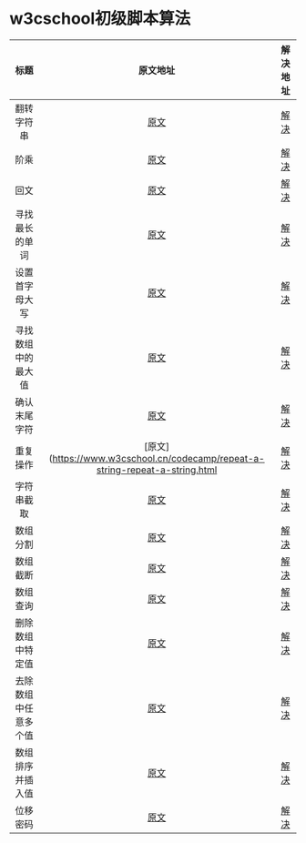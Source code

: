 # w3cschool初级脚本算法

| 标题 | 原文地址 | 解决地址 |
|:---:|:---:|:---:|
| 翻转字符串 | [原文](https://www.w3cschool.cn/codecamp/reverse-a-string.html) | [解决](https://github.com/sihai00/training-javascript/tree/master/w3cschool-easy/reverse-a-string.js) | 
| 阶乘 | [原文](https://www.w3cschool.cn/codecamp/factorialize-a-number.html) | [解决](https://github.com/sihai00/training-javascript/tree/master/w3cschool-easy／factorialize-a-number.js) |
| 回文 | [原文](https://www.w3cschool.cn/codecamp/check-for-palindromes.html) | [解决](https://github.com/sihai00/training-javascript/tree/master/w3cschool-easy／check-for-palindromes.js) |
| 寻找最长的单词 | [原文](https://www.w3cschool.cn/codecamp/find-the-longest-word-in-a-string.html) | [解决](https://github.com/sihai00/training-javascript/tree/master/w3cschool-easy／find-the-longest-word-in-a-string.js) |
| 设置首字母大写 | [原文](https://www.w3cschool.cn/codecamp/title-case-a-sentence.html) | [解决](https://github.com/sihai00/training-javascript/tree/master/w3cschool-easy／title-case-a-sentence.js) |
| 寻找数组中的最大值 | [原文](https://www.w3cschool.cn/codecamp/return-largest-numbers-in-arrays.html) | [解决](https://github.com/sihai00/training-javascript/tree/master/w3cschool-easy／return-largest-numbers-in-arrays.js) |
| 确认末尾字符 | [原文](https://www.w3cschool.cn/codecamp/confirm-the-ending.html) | [解决](https://github.com/sihai00/training-javascript/tree/master/w3cschool-easy／confirm-the-ending.js) |
| 重复操作 | [原文](https://www.w3cschool.cn/codecamp/repeat-a-string-repeat-a-string.html | [解决](https://github.com/sihai00/training-javascript/tree/master/w3cschool-easy／repeat-a-string-repeat-a-string.js) |
| 字符串截取 | [原文](https://www.w3cschool.cn/codecamp/truncate-a-string.html) | [解决](https://github.com/sihai00/training-javascript/tree/master/w3cschool-easy／truncate-a-string.js) |
| 数组分割 | [原文](https://www.w3cschool.cn/codecamp/chunky-monkey.html) | [解决](https://github.com/sihai00/training-javascript/tree/master/w3cschool-easy／chunky-monkey.js) |
| 数组截断 | [原文](https://www.w3cschool.cn/codecamp/slasher-flick.html) | [解决](https://github.com/sihai00/training-javascript/tree/master/w3cschool-easy／slasher-flick.js) |
| 数组查询 | [原文](https://www.w3cschool.cn/codecamp/mutations.html) | [解决](https://github.com/sihai00/training-javascript/tree/master/w3cschool-easy／mutations.js) |
| 删除数组中特定值 | [原文](https://www.w3cschool.cn/codecamp/falsy-bouncer.html) | [解决](https://github.com/sihai00/training-javascript/tree/master/w3cschool-easy／falsy-bouncer.js) |
| 去除数组中任意多个值 | [原文](https://www.w3cschool.cn/codecamp/seek-and-destroy.html) | [解决](https://github.com/sihai00/training-javascript/tree/master/w3cschool-easy／seek-and-destroy.js) |
| 数组排序并插入值 | [原文](https://www.w3cschool.cn/codecamp/where-do-i-belong.html) | [解决](https://github.com/sihai00/training-javascript/tree/master/w3cschool-easy／where-do-i-belong.js) |
| 位移密码 | [原文](https://www.w3cschool.cn/codecamp/caesars-cipher.html) | [解决](https://github.com/sihai00/training-javascript/tree/master/w3cschool-easy／caesars-cipher.js) |